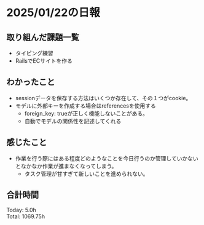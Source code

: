 # 2025/01/22の日報
## 取り組んだ課題一覧
* タイピング練習
*  RailsでECサイトを作る
## わかったこと
* sessionデータを保存する方法はいくつか存在して、その１つがcookie。
* モデルに外部キーを作成する場合はreferencesを使用する
  *  foreign_key: trueが正しく機能しないことがある。
  *  自動でモデルの関係性を記述してくれる
## 感じたこと
* 作業を行う際にはある程度どのようなことを今日行うのか管理していかないとなかなか作業が進まなくなってしまう。
  *  タスク管理が甘すぎて新しいことを進められない。 
## 合計時間 
Today: 5.0h<br>
Total: 1069.75h
